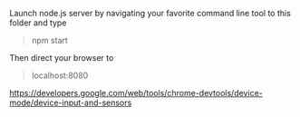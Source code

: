 Launch node.js server by navigating your favorite command line tool to this folder and type

> npm start

Then direct your browser to

> localhost:8080

https://developers.google.com/web/tools/chrome-devtools/device-mode/device-input-and-sensors